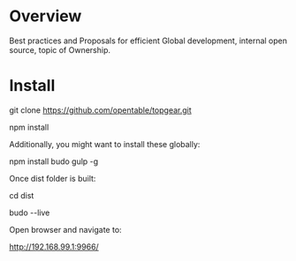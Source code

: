 # Overview
Best practices and Proposals for efficient Global development, internal open source, topic of Ownership.

# Install
git clone https://github.com/opentable/topgear.git

npm install

Additionally, you might want to install these globally:

npm install budo gulp -g

Once dist folder is built:

cd dist

budo --live

Open browser and navigate to:

http://192.168.99.1:9966/